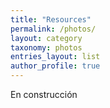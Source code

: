 ```yaml
---
title: "Resources"
permalink: /photos/
layout: category
taxonomy: photos
entries_layout: list
author_profile: true
---
```

En construcción
